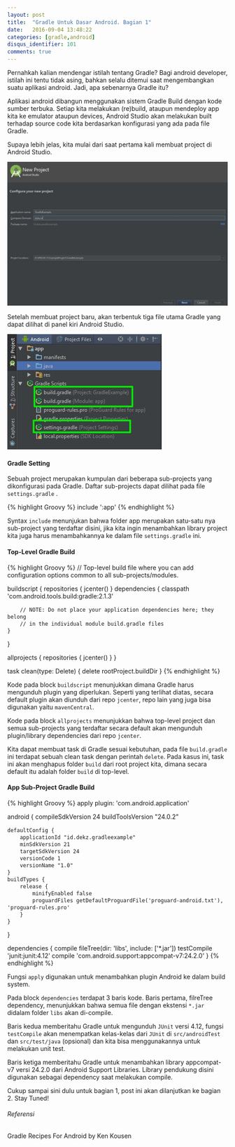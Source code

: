 ```yaml
---
layout: post
title:  "Gradle Untuk Dasar Android. Bagian 1"
date:   2016-09-04 13:48:22
categories: [gradle,android]
disqus_identifier: 101
comments: true
---
```


Pernahkah kalian mendengar istilah tentang Gradle? Bagi android developer, istilah ini tentu tidak asing, bahkan selalu ditemui saat mengembangkan suatu aplikasi android. Jadi, apa sebenarnya Gradle itu?

<!--more-->

Aplikasi android dibangun menggunakan sistem Gradle Build dengan kode sumber terbuka. Setiap kita melakukan (re)build, ataupun mendeploy app kita ke emulator ataupun devices, Android Studio akan melakukan built terhadap source code kita berdasarkan konfigurasi yang ada pada file Gradle.

Supaya lebih jelas, kita mulai dari saat pertama kali membuat project di Android Studio.

![Membuat Project Baru](https://raw.githubusercontent.com/dekzitfz/dekzitfz.github.io/master/img/posts/create_project.jpg "Membuat Project Baru")

Setelah membuat project baru, akan terbentuk tiga file utama Gradle yang dapat dilihat di panel kiri Android Studio.

![File Gradle yang terbentuk](https://raw.githubusercontent.com/dekzitfz/dekzitfz.github.io/master/img/posts/file_gradle.jpg "File Gradle yang terbentuk")


#### Gradle Setting
Sebuah project merupakan kumpulan dari beberapa sub-projects yang dikonfigurasi pada Gradle. Daftar sub-projects dapat dilihat pada file `settings.gradle` .

{% highlight Groovy %}
include ':app'
{% endhighlight %}

Syntax `include` menunjukan bahwa folder app merupakan satu-satu nya sub-project yang terdaftar disini, jika kita ingin menambahkan library project kita juga harus menambahkannya ke dalam file `settings.gradle` ini.


#### Top-Level Gradle Build
{% highlight Groovy %}
// Top-level build file where you can add configuration options common to all sub-projects/modules.

buildscript {
    repositories {
        jcenter()
    }
    dependencies {
        classpath 'com.android.tools.build:gradle:2.1.3'

        // NOTE: Do not place your application dependencies here; they belong
        // in the individual module build.gradle files
    }
}

allprojects {
    repositories {
        jcenter()
    }
}

task clean(type: Delete) {
    delete rootProject.buildDir
}
{% endhighlight %}

Kode pada block `buildscript` menunjukkan dimana Gradle harus mengunduh plugin yang diperlukan. Seperti yang terlihat diatas, secara default plugin akan diunduh dari repo `jcenter`, repo lain yang juga bisa digunakan yaitu `mavenCentral`.

Kode pada block `allprojects` menunjukkan bahwa top-level project dan semua sub-projects yang terdaftar secara default akan mengunduh plugin/library dependencies dari repo `jcenter`.

Kita dapat membuat task di Gradle sesuai kebutuhan, pada file `build.gradle` ini terdapat sebuah clean task dengan perintah `delete`. Pada kasus ini, task ini akan menghapus folder `build` dari root project kita, dimana secara default itu adalah folder `build` di top-level.


#### App Sub-Project Gradle Build
{% highlight Groovy %}
apply plugin: 'com.android.application'

android {
    compileSdkVersion 24
    buildToolsVersion "24.0.2"

    defaultConfig {
        applicationId "id.dekz.gradleexample"
        minSdkVersion 21
        targetSdkVersion 24
        versionCode 1
        versionName "1.0"
    }
    buildTypes {
        release {
            minifyEnabled false
            proguardFiles getDefaultProguardFile('proguard-android.txt'), 'proguard-rules.pro'
        }
    }
}

dependencies {
    compile fileTree(dir: 'libs', include: ['*.jar'])
    testCompile 'junit:junit:4.12'
    compile 'com.android.support:appcompat-v7:24.2.0'
}
{% endhighlight %}

Fungsi `apply` digunakan untuk menambahkan plugin Android ke dalam build system.

Pada block `dependencies` terdapat 3 baris kode. Baris pertama, filreTree dependency, menunjukkan bahwa semua file dengan ekstensi `*.jar` didalam folder `libs` akan di-compile.

Baris kedua memberitahu Gradle untuk mengunduh `JUnit` versi 4.12, fungsi `testCompile` akan menempatkan kelas-kelas dari `JUnit` di `src/androidTest` dan `src/test/java` (opsional) dan kita bisa menggunakannya untuk melakukan unit test.

Baris ketiga memberitahu Gradle untuk menambahkan library appcompat-v7 versi 24.2.0 dari Android Support Libraries. Library pendukung disini digunakan sebagai dependency saat melakukan compile.

Cukup sampai sini dulu untuk bagian 1, post ini akan dilanjutkan ke bagian 2. Stay Tuned!

###### Referensi
Gradle Recipes For Android by Ken Kousen